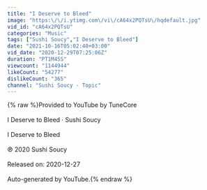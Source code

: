 ```yaml
---
title: "I Deserve to Bleed"
image: "https:\/\/i.ytimg.com\/vi\/cA64x2PQTsU\/hqdefault.jpg"
vid_id: "cA64x2PQTsU"
categories: "Music"
tags: ["Sushi Soucy","I Deserve to Bleed"]
date: "2021-10-16T05:02:40+03:00"
vid_date: "2020-12-29T07:25:06Z"
duration: "PT1M45S"
viewcount: "1144944"
likeCount: "54277"
dislikeCount: "365"
channel: "Sushi Soucy - Topic"
---
```

{% raw %}Provided to YouTube by TuneCore<br /><br />I Deserve to Bleed · Sushi Soucy<br /><br />I Deserve to Bleed<br /><br />℗ 2020 Sushi Soucy<br /><br />Released on: 2020-12-27<br /><br />Auto-generated by YouTube.{% endraw %}
